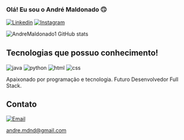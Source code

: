 
### Olá! Eu sou o André Maldonado 🙃

[![Linkedin](https://img.shields.io/badge/LinkedIn-0077B5?style=for-the-badge&logo=linkedin&logoColor=white)](https://www.linkedin.com/in/andremaldonado1/)
[![Instagram](https://img.shields.io/badge/Instagram-E4405F?style=for-the-badge&logo=instagram&logoColor=white)](https://www.instagram.com/andrelomaldonado/)

![AndreMaldonado1 GitHub stats](https://github-readme-stats.vercel.app/api?username=sirdark183&show_icons=true&theme=onedark)

## Tecnologias que possuo conhecimento!

<div styLe="display: inline_block"><br\>
    <img align="center" alt="java" src="https://img.shields.io/badge/Java-ED8B00?style=for-the-badge&logo=java&logoColor=white" />
    <img align="center" alt="python" src="https://img.shields.io/badge/Python-3776AB?style=for-the-badge&logo=python&logoColor=white" />
    <img align="center" alt="html" src="https://img.shields.io/badge/HTML-239120?style=for-the-badge&logo=html5&logoColor=white" />
    <img align="center" alt="css" src="https://img.shields.io/badge/CSS-239120?&style=for-the-badge&logo=css3&logoColor=white" />
</div><br\>

Apaixonado por programação e tecnologia. Futuro Desenvolvedor Full Stack.

## Contato 
[![Email](https://img.shields.io/badge/Gmail-D14836?style=for-the-badge&logo=gmail&logoColor=white)]() 

andre.mdnd@gmail.com
